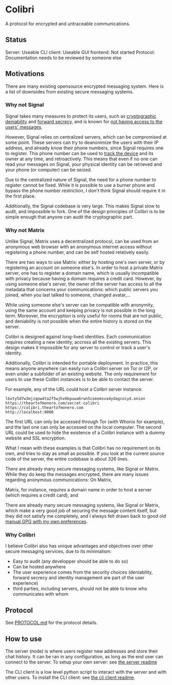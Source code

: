 # Colibri

A protocol for encrypted and untraceable communications.

## Status

Server: Useable
CLI client: Useable
GUI frontend: Not started
Protocol: Documentation needs to be reviewed by someone else

## Motivations

There are many existing opensource encrypted messaging system.
Here is a list of downsides from existing secure messaging systems.

### Why not Signal

Signal takes many measures to protect its users, such as [cryptographic deniability](https://www.praetorian.com/blog/an-opinionated-series-on-why-signal-protocol-is-well-designed-deniability/) and [forward secrecy](https://signal.org/blog/asynchronous-security/), and is known for [not having access to the users' messages](https://www.youtube.com/watch?v=3oPeIbpA5x8).

However, Signal relies on centralized servers, which can be compromised at some point. These servers can try to deanonimize the users with their IP address, and already know their phone numbers, since Signal requires one to register.
This phone number can be used to [track the device](https://en.wikipedia.org/wiki/Mobile_phone_tracking) and its owner at any time, and retroactively. This means that even if no one can read your messages on Signal, your physical identity can be retrieved and your phone (or computer) can be seized.

Due to the centralized nature of Signal, the need for a phone number to register cannot be fixed. While it is possible to use a burner phone and bypass the phone number restriction, I don't think Signal should require it in the first place.

Additionally, the Signal codebase is very large. This makes Signal slow to audit, and impossible to fork. One of the design principles of Colibri is to be simple enough that anyone can audit the cryptographic part.

### Why not Matrix

Unlike Signal, Matrix uses a decentralized protocol, can be used from an anonymous web browser with an anonymous internet access without registering a phone number, and can be self hosted relatively easily.

There are two ways to use Matrix: either by hosting one's own server, or by registering an account on someone else's.
In order to host a private Matrix server, one has to register a domain name, which is usually incompatible with privacy because having a domain requires a credit card.
However, by using someone else's server, the owner of the server has access to all the metadata that concerns your communications: which public servers you joined, when you last talked to someone, changed avatar,...

While using someone else's server can be compatible with anonymity, using the same account and keeping privacy is not possible in the long term. Moreover, the encryption is only useful for rooms that are not public, and deniability is not possible when the entire history is stored on the server.

Colibri is designed against long-lived identities. Each communication requires creating a new identity, accross all the existing servers. This design makes it impossible for any server to control or track a user's identity.

Additionally, Colibri is intended for portable deployment. In practice, this means anyone anywhere can easily run a Colibri server on Tor or I2P, or even under a subfolder of an existing website.
The only requirement for users to use these Colibri instances is to be able to contact the server.

For example, any of the URL could host a Colibri server instance:
```
lbxty5d7w3mjzqow4ta2f5wjhv6kpuwa6rwn5coeomsva4ydagcoiyd.onion
https://theartofmonero.com/secret-colibri
https://colibri.theartofmonero.com
http://localhost:8000
```
The first URL can only be accessed through Tor (with Whonix for example), and the last one can only be accessed on the local computer.
The second URL could be used to hide the existence of a Colibri instance with a dummy website and SSL encryption.

What I mean with these examples is that Colibri has no requirement on its own, and tries to stay as small as possible.
If you look at the current source code of the server, the entire codebase is about 326 lines.


There are already many secure messaging systems, like Signal or Matrix. While they do keep the messages encrypted, there are many issues regarding anonymous communications:
On Matrix, 

Matrix, for instance, requires a domain name in order to host a server (which requires a credit card), and 

There are already many secure messaging systems, like Signal or Matrix, which make a very good job of securing the message content itself, but they did not satisfy me completely, and I always felt drawn back to good old [manual GPG with my own preferences](https://github.com/yacinecheikh/sgpg).


### Why Colibri

I believe Colibri also has unique advantages and objectives over other secure messaging services, due to its minimalism:
- Easy to audit (any developper should be able to do so)
- Can be hosted anywhere
- The user experience comes from the security choices (deniability, forward secrecy and identity management are part of the user experience)
- third parties, including servers, should not be able to know who communicates with whom


## Protocol

See [PROTOCOL.md](./PROTOCOL.md) for the protocol details.

## How to use

The server (node) is where users register new addresses and store their chat history. It can be ran in any configuration, as long as the end user can connect to the server.
To setup your own server: see [the server readme](./server/)

The CLI client is a low level python script to interact with the server and with other users.
To install the CLI client: see [the cli client readme](./cli-client/).

[//]: # "## Future plans"
[//]: # ""
[//]: # "These ideas will not be considered until the base service works."
[//]: # ""
[//]: # "- In order to improve the reactivity, the server and CLI client will probably need some kind of event streaming feature to allow the server to send events to the client."
[//]: # "- Some additional features, like bridges, will have to be implemented as external bots in order to keep the code base small."
[//]: # "To do this, a special type of message could be created to allow custom extensions to exchange data."
[//]: # ""

